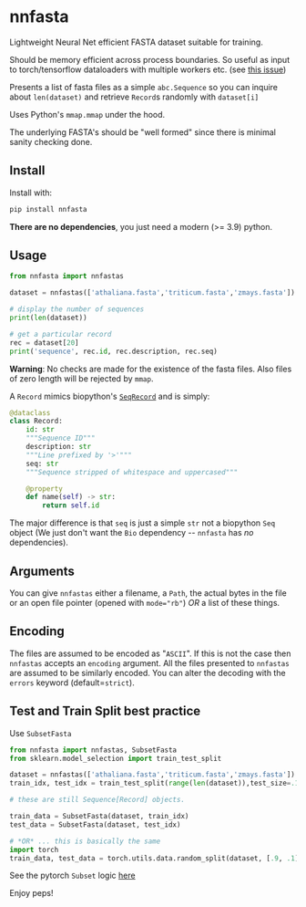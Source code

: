 # nnfasta

Lightweight Neural Net efficient FASTA dataset suitable for training.

Should be memory efficient across process boundaries.
So useful as input to torch/tensorflow dataloaders with multiple workers etc.
(see [this issue](https://github.com/pytorch/pytorch/issues/13246#issuecomment-905703662))

Presents a list of fasta files as a simple `abc.Sequence`
so you can inquire about `len(dataset)` and retrieve
`Record`s randomly with `dataset[i]`

Uses Python's `mmap.mmap` under the hood.

The underlying FASTA's should be "well formed" since there is
minimal sanity checking done.

## Install

Install with:

```bash
pip install nnfasta
```

**There are no dependencies**, you just need a modern (>= 3.9) python.

## Usage

```python
from nnfasta import nnfastas

dataset = nnfastas(['athaliana.fasta','triticum.fasta','zmays.fasta'])

# display the number of sequences
print(len(dataset))

# get a particular record
rec = dataset[20]
print('sequence', rec.id, rec.description, rec.seq)
```

**Warning**: No checks are made for the existence of
the fasta files. Also files of zero length will be rejected
by `mmap`.

A `Record` mimics biopython's [`SeqRecord`](https://biopython.org/wiki/SeqRecord) and is simply:

```python
@dataclass
class Record:
    id: str
    """Sequence ID"""
    description: str
    """Line prefixed by '>'"""
    seq: str
    """Sequence stripped of whitespace and uppercased"""

    @property
    def name(self) -> str:
        return self.id
```

The major difference is that `seq` is just a simple `str` not a biopython `Seq` object
(We just don't want the `Bio` dependency -- `nnfasta` has _no_ dependencies).

## Arguments

You can give `nnfastas` either a filename, a `Path`, the actual
bytes in the file or an open file pointer (opened with `mode="rb"`)
_OR_ a list of these things.

## Encoding

The files are assumed to be encoded as "`ASCII`". If this is not the
case then `nnfastas` accepts an `encoding` argument. All the files
presented to `nnfastas` are assumed to be similarly encoded. You can
alter the decoding with the `errors` keyword (default=`strict`).

## Test and Train Split best practice

Use `SubsetFasta`

```python
from nnfasta import nnfastas, SubsetFasta
from sklearn.model_selection import train_test_split

dataset = nnfastas(['athaliana.fasta','triticum.fasta','zmays.fasta'])
train_idx, test_idx = train_test_split(range(len(dataset)),test_size=.1,shuffle=True)

# these are still Sequence[Record] objects.

train_data = SubsetFasta(dataset, train_idx)
test_data = SubsetFasta(dataset, test_idx)

# *OR* ... this is basically the same
import torch
train_data, test_data = torch.utils.data.random_split(dataset, [.9, .1])

```

See the pytorch `Subset` logic [here](https://pytorch.org/docs/stable/data.html#torch.utils.data.Subset)

Enjoy peps!
